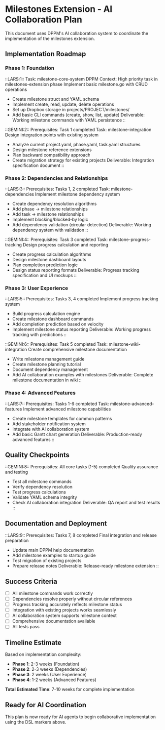 # Milestones Extension - AI Collaboration Plan

This document uses DPPM's AI collaboration system to coordinate the implementation of the milestones extension.

## Implementation Roadmap

### Phase 1: Foundation

::LARS:1::
Task: milestone-core-system
DPPM Context: High priority task in milestones-extension phase
Implement basic milestone.go with CRUD operations
- Create milestone struct and YAML schema
- Implement create, read, update, delete operations
- Set up Dropbox storage in projects/PROJECT/milestones/
- Add basic CLI commands (create, show, list, update)
Deliverable: Working milestone commands with YAML persistence
::

::GEMINI:2::
Prerequisites: Task 1 completed
Task: milestone-integration
Design integration points with existing system
- Analyze current project.yaml, phase.yaml, task.yaml structures
- Design milestone reference extensions
- Plan backward compatibility approach
- Create migration strategy for existing projects
Deliverable: Integration specification document
::

### Phase 2: Dependencies and Relationships

::LARS:3::
Prerequisites: Tasks 1, 2 completed
Task: milestone-dependencies
Implement milestone dependency system
- Create dependency resolution algorithms
- Add phase → milestone relationships
- Add task → milestone relationships
- Implement blocking/blocked-by logic
- Add dependency validation (circular detection)
Deliverable: Working dependency system with validation
::

::GEMINI:4::
Prerequisites: Task 3 completed
Task: milestone-progress-tracking
Design progress calculation and reporting
- Create progress calculation algorithms
- Design milestone dashboard layouts
- Plan completion prediction logic
- Design status reporting formats
Deliverable: Progress tracking specification and UI mockups
::

### Phase 3: User Experience

::LARS:5::
Prerequisites: Tasks 3, 4 completed
Implement progress tracking system
- Build progress calculation engine
- Create milestone dashboard commands
- Add completion prediction based on velocity
- Implement milestone status reporting
Deliverable: Working progress tracking with predictions
::

::GEMINI:6::
Prerequisites: Task 5 completed
Task: milestone-wiki-integration
Create comprehensive milestone documentation
- Write milestone management guide
- Create milestone planning tutorial
- Document dependency management
- Add AI collaboration examples with milestones
Deliverable: Complete milestone documentation in wiki
::

### Phase 4: Advanced Features

::LARS:7::
Prerequisites: Tasks 1-6 completed
Task: milestone-advanced-features
Implement advanced milestone capabilities
- Create milestone templates for common patterns
- Add stakeholder notification system
- Integrate with AI collaboration system
- Add basic Gantt chart generation
Deliverable: Production-ready advanced features
::

## Quality Checkpoints

::GEMINI:8::
Prerequisites: All core tasks (1-5) completed
Quality assurance and testing
- Test all milestone commands
- Verify dependency resolution
- Test progress calculations
- Validate YAML schema integrity
- Check AI collaboration integration
Deliverable: QA report and test results
::

## Documentation and Deployment

::LARS:9::
Prerequisites: Tasks 7, 8 completed
Final integration and release preparation
- Update main DPPM help documentation
- Add milestone examples to startup guide
- Test migration of existing projects
- Prepare release notes
Deliverable: Release-ready milestone extension
::

## Success Criteria

- [ ] All milestone commands work correctly
- [ ] Dependencies resolve properly without circular references
- [ ] Progress tracking accurately reflects milestone status
- [ ] Integration with existing projects works seamlessly
- [ ] AI collaboration system supports milestone context
- [ ] Comprehensive documentation available
- [ ] All tests pass

## Timeline Estimate

Based on implementation complexity:
- **Phase 1**: 2-3 weeks (Foundation)
- **Phase 2**: 2-3 weeks (Dependencies)
- **Phase 3**: 2 weeks (User Experience)
- **Phase 4**: 1-2 weeks (Advanced Features)

**Total Estimated Time**: 7-10 weeks for complete implementation

## Ready for AI Coordination

This plan is now ready for AI agents to begin collaborative implementation using the DSL markers above.